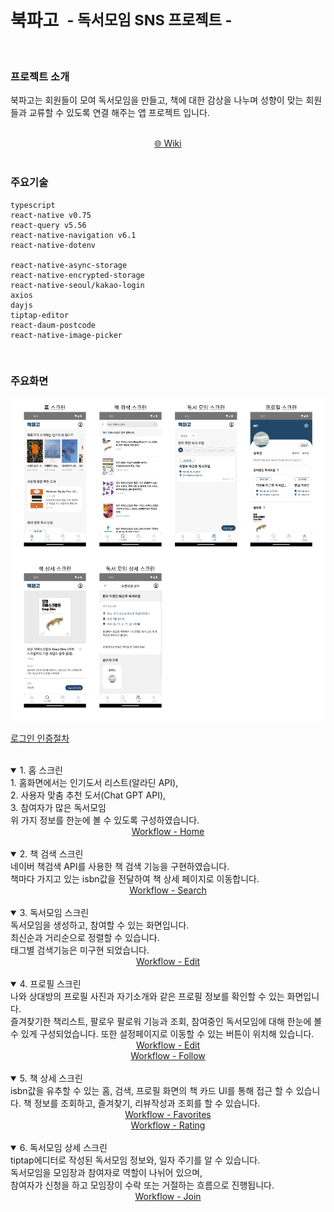 <h1 style="display:flex; align-items:center;">북파고 &nbsp;<sub>- 독서모임 SNS 프로젝트 -</sub></h1>

<br/>

### 프로젝트 소개

북파고는 회원들이 모여 독서모임을 만들고, 책에 대한 감상을 나누며 성향이 맞는 회원들과 교류할 수 있도록 연결 해주는 앱 프로젝트 입니다.

<br/>

<div align="center">
  <a href="https://github.com/InvincibleDevelopers/bookpago-app/wiki">🌐 Wiki</a>
</div>

<br/>


### 주요기술

```
typescript
react-native v0.75
react-query v5.56
react-native-navigation v6.1
react-native-dotenv

react-native-async-storage
react-native-encrypted-storage
react-native-seoul/kakao-login
axios
dayjs
tiptap-editor
react-daum-postcode
react-native-image-picker
```

<br/>

### 주요화면

<img src="https://github.com/InvincibleDevelopers/bookpago-app/blob/main/docs/%EC%A3%BC%EC%9A%94%ED%99%94%EB%A9%B4.png?raw=true"/>

<br/>

<a href="https://github.com/InvincibleDevelopers/bookpago-app/wiki/%EC%9D%B8%EC%A6%9D">로그인 인증절차</a>

<br/>

<details open>
  <summary>1. 홈 스크린</summary>
  <desc>
    1. 홈화면에서는 인기도서 리스트(알라딘 API),
    <br />
    2. 사용자 맞춤 추천 도서(Chat GPT API), 
    <br />
    3. 참여자가 많은 독서모임
    <br />
    위 가지 정보를 한눈에 볼 수 있도록 구성하였습니다.
  </desc>
  <br/>
  <div align="center">
    <a href="https://github.com/InvincibleDevelopers/bookpago-app/wiki">Workflow - Home</a>
  </div>
</details>

<br/>

<details open>
  <summary>2. 책 검색 스크린</summary>
  <desc>
    네이버 책검색 API를 사용한 책 검색 기능을 구현하였습니다.<br />
    책마다 가지고 있는 isbn값을 전달하여 책 상세 페이지로 이동합니다.
  </desc>
  <br/>
  <div align="center">
    <a href="https://github.com/InvincibleDevelopers/bookpago-app/wiki/%EC%B1%85-%EA%B2%80%EC%83%89">Workflow - Search</a>
  </div>
  </div>
</details>

<br/>

<details open>
  <summary>3. 독서모임 스크린</summary>
  <desc>
    독서모임을 생성하고, 참여할 수 있는 화면입니다.<br />
    최신순과 거리순으로 정렬할 수 있습니다.<br />
    태그별 검색기능은 미구현 되었습니다.
  </desc>
  <br/>
  <div align="center">
    <a href="https://github.com/InvincibleDevelopers/bookpago-app/wiki/%EB%8F%85%EC%84%9C%EB%AA%A8%EC%9E%84-%EC%9E%91%EC%84%B1">Workflow - Edit</a>
  </div>
</details>

<br/>

<details open>
  <summary>4. 프로필 스크린</summary>
  <desc>
    나와 상대방의 프로필 사진과 자기소개와 같은 프로필 정보를 확인할 수 있는 화면입니다.<br />
    즐겨찾기한 책리스트, 팔로우 팔로워 기능과 조회, 참여중인 독서모임에 대해 한눈에 볼 수 있게 구성되었습니다.
    또한 설정페이지로 이동할 수 있는 버튼이 위치해 있습니다.
  </desc>
  <br/>
  <div align="center">
    <a href="https://github.com/InvincibleDevelopers/bookpago-app/wiki/%ED%94%84%EB%A1%9C%ED%95%84-%EC%88%98%EC%A0%95">Workflow - Edit</a>
    <br />
    <a href="https://github.com/InvincibleDevelopers/bookpago-app/wiki/%ED%8C%94%EB%A1%9C%EC%9A%B0">Workflow - Follow</a>
  </div>
</details>

<br/>

<details open>
  <summary>5. 책 상세 스크린</summary>
  <desc>
    isbn값을 유추할 수 있는 홈, 검색, 프로필 화면의 책 카드 UI를 통해 접근 할 수 있습니다.
    책 정보를 조회하고, 즐겨찾기, 리뷰작성과 조회를 할 수 있습니다.
  </desc>
  <br/>
  <div align="center">
    <a href="https://github.com/InvincibleDevelopers/bookpago-app/wiki/%EC%A6%90%EA%B2%A8%EC%B0%BE%EA%B8%B0">Workflow - Favorites</a>
    <br />
    <a href="https://github.com/InvincibleDevelopers/bookpago-app/wiki/%EC%B1%85-%ED%8F%89%EC%A0%90-%EC%9E%91%EC%84%B1">Workflow - Rating</a>
  </div>
</details>

<br/>

<details open>
  <summary>6. 독서모임 상세 스크린</summary>
  <desc>
    tiptap에디터로 작성된 독서모임 정보와, 일자 주기를 알 수 있습니다.<br />
    독서모임을 모임장과 참여자로 역할이 나뉘어 있으며,<br />
    참여자가 신청을 하고 모임장이 수락 또는 거절하는 흐름으로 진행됩니다.
  </desc>
  <br/>
  <div align="center">
    <a href="https://github.com/InvincibleDevelopers/bookpago-app/wiki/%EB%8F%85%EC%84%9C%EB%AA%A8%EC%9E%84-%EC%B0%B8%EA%B0%80%EC%8B%A0%EC%B2%AD-%EB%B0%8F-%EC%88%98%EB%9D%BD">Workflow - Join</a>
  </div>
</details>
